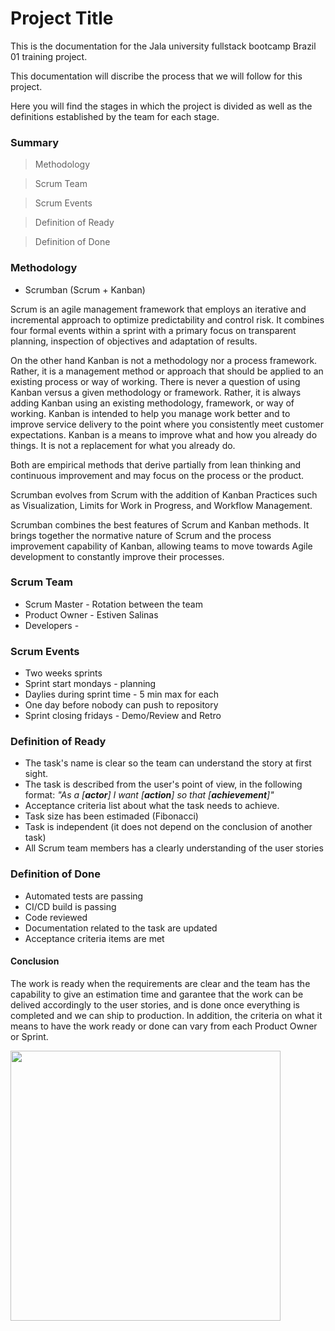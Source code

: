 # Project Title

This is the documentation for the Jala university fullstack bootcamp Brazil 01 training project.

This documentation will discribe the process that we will follow for this project.

Here you will find the stages in which the project is divided as well as the definitions established by the team for each stage.

### Summary

> Methodology

> Scrum Team

> Scrum Events

> Definition of Ready

> Definition of Done

### Methodology

 - Scrumban (Scrum + Kanban)

Scrum is an agile management framework that employs an iterative and incremental approach to optimize predictability and control risk. It combines four formal events within a sprint with a primary focus on transparent planning, inspection of objectives and adaptation of results.

On the other hand Kanban is not a methodology nor a process framework.
Rather, it is a management method or approach that should be
applied to an existing process or way of working. There is never
a question of using Kanban versus a given methodology or
framework. Rather, it is always adding Kanban using an existing
methodology, framework, or way of working. Kanban is intended
to help you manage work better and to improve service
delivery to the point where you consistently meet customer
expectations. Kanban is a means to improve what and how you
already do things. It is not a replacement for what you already
do.

Both are empirical methods that derive partially from lean thinking and continuous improvement and may focus on the process or the product.

Scrumban evolves from Scrum with the addition of Kanban Practices such as Visualization, Limits for Work in Progress, and Workflow Management.

Scrumban combines the best features of Scrum and Kanban methods. It brings together the normative nature of Scrum and the process improvement capability of Kanban, allowing teams to move towards Agile development to constantly improve their processes.

### Scrum Team

- Scrum Master - Rotation between the team
- Product Owner - Estiven Salinas
- Developers -

### Scrum Events

- Two weeks sprints
- Sprint start mondays - planning
- Daylies during sprint time - 5 min max for each
- One day before nobody can push to repository
- Sprint closing fridays - Demo/Review and Retro

### Definition of Ready

- The task's name is clear so the team can understand the story at first sight.
- The task is described from the user's point of view, in the following format:
  _"As a [**actor**] I want [**action**] so that [**achievement**]"_
- Acceptance criteria list about what the task needs to achieve.
- Task size has been estimaded (Fibonacci)
- Task is independent (it does not depend on the conclusion of another task)
- All Scrum team members has a clearly understanding of the user stories

### Definition of Done

- Automated tests are passing
- CI/CD build is passing
- Code reviewed
- Documentation related to the task are updated
- Acceptance criteria items are met

#### Conclusion
The work is ready when the requirements are clear and the team has the capability to give an estimation time and garantee that the work can be delived accordingly to the user stories, and is done once everything is completed and we can ship to production. In addition, the criteria on what it means to have the work ready or done can vary from each Product Owner or Sprint.

<img align="center" src="https://media-exp1.licdn.com/dms/image/C5112AQGYdPwuKG4yPw/article-inline_image-shrink_1000_1488/0/1520249448903?e=1672876800&v=beta&t=c82mrrLHU2HAQB4YxAIp5DBHlskfREpHUcpyWPDjORE" width="432"></img>
